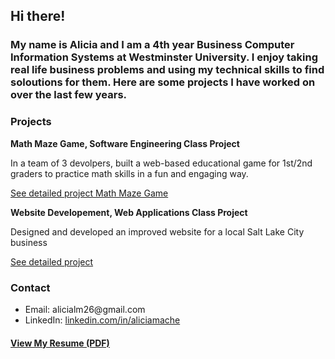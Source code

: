 ## Hi there!

### My name is Alicia and I am a 4th year Business Computer Information Systems at Westminster University. I enjoy taking real life business problems and using my technical skills to find soloutions for them. Here are some projects I have worked on over the last few years. 
### Projects
**Math Maze Game, Software Engineering Class Project**

In a team of 3 devolpers, built a web-based educational game for 1st/2nd graders to practice math skills in a fun and engaging way. 

[See detailed project Math Maze Game](./MathMazeGame.md)

**Website Developement, Web Applications Class Project**

Designed and developed an improved website for a local Salt Lake City business 

[See detailed project](./WebisteDevelopement.md)

<h3>Contact</h3>
<ul>
  <li>Email: alicialm26@gmail.com</li>
  <li>
    LinkedIn:
    <a href="https://www.linkedin.com/in/aliciamache">linkedin.com/in/aliciamache</a>
  </li>
</ul>

####  [View My Resume (PDF)](./AMacheResume.pdf)

  


